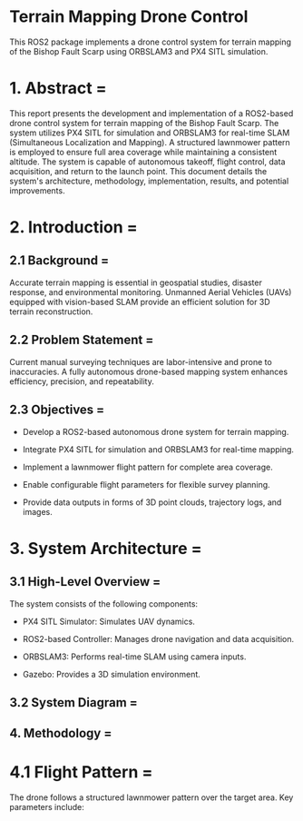 # Terrain Mapping Drone Control

This ROS2 package implements a drone control system for terrain mapping of the Bishop Fault Scarp using ORBSLAM3 and PX4 SITL simulation.

# 1. Abstract =

This report presents the development and implementation of a ROS2-based drone control system for terrain mapping of the Bishop Fault Scarp. The system utilizes PX4 SITL for simulation and ORBSLAM3 for real-time SLAM (Simultaneous Localization and Mapping). A structured lawnmower pattern is employed to ensure full area coverage while maintaining a consistent altitude. The system is capable of autonomous takeoff, flight control, data acquisition, and return to the launch point. This document details the system's architecture, methodology, implementation, results, and potential improvements.

# 2. Introduction =

## 2.1 Background =

Accurate terrain mapping is essential in geospatial studies, disaster response, and environmental monitoring. Unmanned Aerial Vehicles (UAVs) equipped with vision-based SLAM provide an efficient solution for 3D terrain reconstruction.

## 2.2 Problem Statement =

Current manual surveying techniques are labor-intensive and prone to inaccuracies. A fully autonomous drone-based mapping system enhances efficiency, precision, and repeatability.

## 2.3 Objectives =

* Develop a ROS2-based autonomous drone system for terrain mapping.

* Integrate PX4 SITL for simulation and ORBSLAM3 for real-time mapping.

* Implement a lawnmower flight pattern for complete area coverage.

* Enable configurable flight parameters for flexible survey planning.

* Provide data outputs in forms of 3D point clouds, trajectory logs, and images.


# 3. System Architecture =

## 3.1 High-Level Overview =

The system consists of the following components:

* PX4 SITL Simulator: Simulates UAV dynamics.

* ROS2-based Controller: Manages drone navigation and data acquisition.

* ORBSLAM3: Performs real-time SLAM using camera inputs.

* Gazebo: Provides a 3D simulation environment.



## 3.2 System Diagram =







## 4. Methodology =

# 4.1 Flight Pattern =

The drone follows a structured lawnmower pattern over the target area. Key parameters include:
